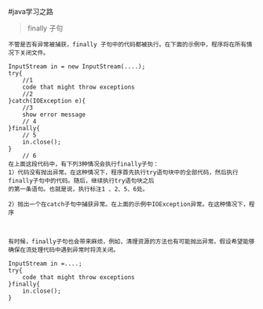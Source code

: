 #java学习之路

> finally 子句


      
    不管是否有异常被捕获，finally 子句中的代码都被执行。在下面的示例中，程序将在所有情况下关闭文件。
    
    InputStream in = new InputStream(....);
    try{
        //1
        code that might throw exceptions
        //2
    }catch(IOException e){
        //3
        show error message
        // 4
    }finally{
        // 5
        in.close();
    }
        // 6
    在上面这段代码中，有下列3种情况会执行finally子句：
    1）代码没有抛出异常。在这种情况下，程序首先执行try语句块中的全部代码，然后执行finally子句中的代码。随后，继续执行try语句块之后
    的第一条语句。也就是说，执行标注1 、2、5、6处。
    
    2）抛出一个在catch子句中捕获异常。在上面的示例中IOException异常。在这种情况下，程序
    
    
    
    有时候，finally子句也会带来麻烦，例如，清理资源的方法也有可能抛出异常。假设希望能够确保在流处理代码中遇到异常时将流关闭。
    
    InputStream in =....;
    try{
        code that might throw exceptions
    }finally{
        in.close();
    }
    
    
    
    